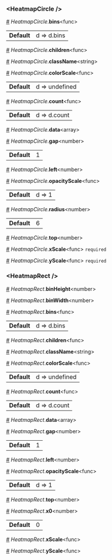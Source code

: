 <h3 id="heatmapcircle-">&lt;HeatmapCircle /&gt;</h3>


<a id="#HeatmapCircle__bins" name="HeatmapCircle__bins" href="#HeatmapCircle__bins">#</a> *HeatmapCircle*.**bins**&lt;func&gt;  <table><tr><td><strong>Default</strong></td><td>d => d.bins</td></td></table>

<a id="#HeatmapCircle__children" name="HeatmapCircle__children" href="#HeatmapCircle__children">#</a> *HeatmapCircle*.**children**&lt;func&gt;  

<a id="#HeatmapCircle__className" name="HeatmapCircle__className" href="#HeatmapCircle__className">#</a> *HeatmapCircle*.**className**&lt;string&gt;  

<a id="#HeatmapCircle__colorScale" name="HeatmapCircle__colorScale" href="#HeatmapCircle__colorScale">#</a> *HeatmapCircle*.**colorScale**&lt;func&gt;  <table><tr><td><strong>Default</strong></td><td>d => undefined</td></td></table>

<a id="#HeatmapCircle__count" name="HeatmapCircle__count" href="#HeatmapCircle__count">#</a> *HeatmapCircle*.**count**&lt;func&gt;  <table><tr><td><strong>Default</strong></td><td>d => d.count</td></td></table>

<a id="#HeatmapCircle__data" name="HeatmapCircle__data" href="#HeatmapCircle__data">#</a> *HeatmapCircle*.**data**&lt;array&gt;  

<a id="#HeatmapCircle__gap" name="HeatmapCircle__gap" href="#HeatmapCircle__gap">#</a> *HeatmapCircle*.**gap**&lt;number&gt;  <table><tr><td><strong>Default</strong></td><td>1</td></td></table>

<a id="#HeatmapCircle__left" name="HeatmapCircle__left" href="#HeatmapCircle__left">#</a> *HeatmapCircle*.**left**&lt;number&gt;  

<a id="#HeatmapCircle__opacityScale" name="HeatmapCircle__opacityScale" href="#HeatmapCircle__opacityScale">#</a> *HeatmapCircle*.**opacityScale**&lt;func&gt;  <table><tr><td><strong>Default</strong></td><td>d => 1</td></td></table>

<a id="#HeatmapCircle__radius" name="HeatmapCircle__radius" href="#HeatmapCircle__radius">#</a> *HeatmapCircle*.**radius**&lt;number&gt;  <table><tr><td><strong>Default</strong></td><td>6</td></td></table>

<a id="#HeatmapCircle__top" name="HeatmapCircle__top" href="#HeatmapCircle__top">#</a> *HeatmapCircle*.**top**&lt;number&gt;  

<a id="#HeatmapCircle__xScale" name="HeatmapCircle__xScale" href="#HeatmapCircle__xScale">#</a> *HeatmapCircle*.**xScale**&lt;func&gt; `required` 

<a id="#HeatmapCircle__yScale" name="HeatmapCircle__yScale" href="#HeatmapCircle__yScale">#</a> *HeatmapCircle*.**yScale**&lt;func&gt; `required` 

<h3 id="heatmaprect-">&lt;HeatmapRect /&gt;</h3>


<a id="#HeatmapRect__binHeight" name="HeatmapRect__binHeight" href="#HeatmapRect__binHeight">#</a> *HeatmapRect*.**binHeight**&lt;number&gt;  

<a id="#HeatmapRect__binWidth" name="HeatmapRect__binWidth" href="#HeatmapRect__binWidth">#</a> *HeatmapRect*.**binWidth**&lt;number&gt;  

<a id="#HeatmapRect__bins" name="HeatmapRect__bins" href="#HeatmapRect__bins">#</a> *HeatmapRect*.**bins**&lt;func&gt;  <table><tr><td><strong>Default</strong></td><td>d => d.bins</td></td></table>

<a id="#HeatmapRect__children" name="HeatmapRect__children" href="#HeatmapRect__children">#</a> *HeatmapRect*.**children**&lt;func&gt;  

<a id="#HeatmapRect__className" name="HeatmapRect__className" href="#HeatmapRect__className">#</a> *HeatmapRect*.**className**&lt;string&gt;  

<a id="#HeatmapRect__colorScale" name="HeatmapRect__colorScale" href="#HeatmapRect__colorScale">#</a> *HeatmapRect*.**colorScale**&lt;func&gt;  <table><tr><td><strong>Default</strong></td><td>d => undefined</td></td></table>

<a id="#HeatmapRect__count" name="HeatmapRect__count" href="#HeatmapRect__count">#</a> *HeatmapRect*.**count**&lt;func&gt;  <table><tr><td><strong>Default</strong></td><td>d => d.count</td></td></table>

<a id="#HeatmapRect__data" name="HeatmapRect__data" href="#HeatmapRect__data">#</a> *HeatmapRect*.**data**&lt;array&gt;  

<a id="#HeatmapRect__gap" name="HeatmapRect__gap" href="#HeatmapRect__gap">#</a> *HeatmapRect*.**gap**&lt;number&gt;  <table><tr><td><strong>Default</strong></td><td>1</td></td></table>

<a id="#HeatmapRect__left" name="HeatmapRect__left" href="#HeatmapRect__left">#</a> *HeatmapRect*.**left**&lt;number&gt;  

<a id="#HeatmapRect__opacityScale" name="HeatmapRect__opacityScale" href="#HeatmapRect__opacityScale">#</a> *HeatmapRect*.**opacityScale**&lt;func&gt;  <table><tr><td><strong>Default</strong></td><td>d => 1</td></td></table>

<a id="#HeatmapRect__top" name="HeatmapRect__top" href="#HeatmapRect__top">#</a> *HeatmapRect*.**top**&lt;number&gt;  

<a id="#HeatmapRect__x0" name="HeatmapRect__x0" href="#HeatmapRect__x0">#</a> *HeatmapRect*.**x0**&lt;number&gt;  <table><tr><td><strong>Default</strong></td><td>0</td></td></table>

<a id="#HeatmapRect__xScale" name="HeatmapRect__xScale" href="#HeatmapRect__xScale">#</a> *HeatmapRect*.**xScale**&lt;func&gt;  

<a id="#HeatmapRect__yScale" name="HeatmapRect__yScale" href="#HeatmapRect__yScale">#</a> *HeatmapRect*.**yScale**&lt;func&gt;  
